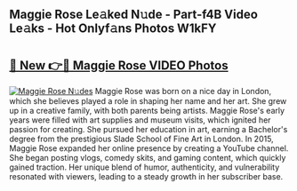 ## Maggie Rose Le𝚊ked N𝚞de - Part-f4B Video Le𝚊ks - Hot Onlyf𝚊ns Photos W1kFY

# <h2><a href="http://ab28228.deff.icu/?id=Maggie+Rose">🔗 New 👉🔴 Maggie Rose VIDEO Photos</a></h2>

[![Maggie Rose N𝚞des](https://i.imgur.com/rIISA9y.gif)](http://ab28228.deff.icu/?id=Maggie+Rose)
Maggie Rose was born on a nice day in London, which she believes played a role in shaping her name and her art. She grew up in a creative family, with both parents being artists. Maggie Rose's early years were filled with art supplies and museum visits, which ignited her passion for creating. She pursued her education in art, earning a Bachelor's degree from the prestigious Slade School of Fine Art in London. In 2015, Maggie Rose expanded her online presence by creating a YouTube channel. She began posting vlogs, comedy skits, and gaming content, which quickly gained traction. Her unique blend of humor, authenticity, and vulnerability resonated with viewers, leading to a steady growth in her subscriber base.
